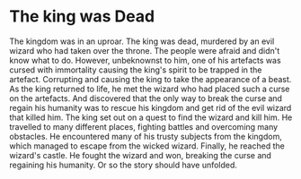# The king was Dead

The kingdom was in an uproar. The king was dead, murdered by an evil wizard who had taken over the throne. The people were afraid and didn't know what to do. However, unbeknownst to him, one of his artefacts was cursed with immortality causing the king's spirit to be trapped in the artefact. Corrupting and causing the king to take the appearance of a beast. As the king returned to life, he met the wizard who had placed such a curse on the artefacts. And discovered that the only way to break the curse and regain his humanity was to rescue his kingdom and get rid of the evil wizard that killed him. The king set out on a quest to find the wizard and kill him. He travelled to many different places, fighting battles and overcoming many obstacles. He encountered many of his trusty subjects from the kingdom, which managed to escape from the wicked wizard. Finally, he reached the wizard's castle. He fought the wizard and won, breaking the curse and regaining his humanity. Or so the story should have unfolded. 
